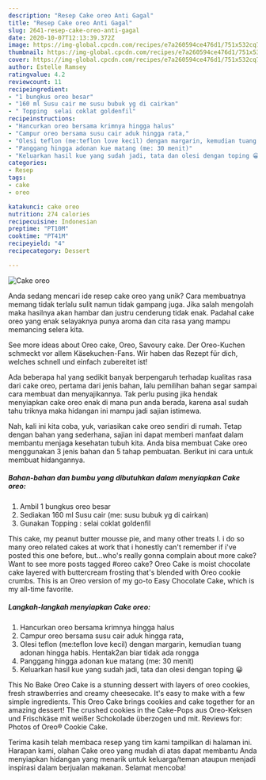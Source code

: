 ```yaml
---
description: "Resep Cake oreo Anti Gagal"
title: "Resep Cake oreo Anti Gagal"
slug: 2641-resep-cake-oreo-anti-gagal
date: 2020-10-07T12:13:39.372Z
image: https://img-global.cpcdn.com/recipes/e7a260594ce476d1/751x532cq70/cake-oreo-foto-resep-utama.jpg
thumbnail: https://img-global.cpcdn.com/recipes/e7a260594ce476d1/751x532cq70/cake-oreo-foto-resep-utama.jpg
cover: https://img-global.cpcdn.com/recipes/e7a260594ce476d1/751x532cq70/cake-oreo-foto-resep-utama.jpg
author: Estelle Ramsey
ratingvalue: 4.2
reviewcount: 11
recipeingredient:
- "1 bungkus oreo besar"
- "160 ml Susu cair me susu bubuk yg di cairkan"
- " Topping  selai coklat goldenfil"
recipeinstructions:
- "Hancurkan oreo bersama krimnya hingga halus"
- "Campur oreo bersama susu cair aduk hingga rata,"
- "Olesi teflon (me:teflon love kecil) dengan margarin, kemudian tuang adonan hingga habis. Hentak2an biar tidak ada rongga"
- "Panggang hingga adonan kue matang (me: 30 menit)"
- "Keluarkan hasil kue yang sudah jadi, tata dan olesi dengan toping 😀"
categories:
- Resep
tags:
- cake
- oreo

katakunci: cake oreo 
nutrition: 274 calories
recipecuisine: Indonesian
preptime: "PT10M"
cooktime: "PT41M"
recipeyield: "4"
recipecategory: Dessert

---
```



![Cake oreo](https://img-global.cpcdn.com/recipes/e7a260594ce476d1/751x532cq70/cake-oreo-foto-resep-utama.jpg)

Anda sedang mencari ide resep cake oreo yang unik? Cara membuatnya memang tidak terlalu sulit namun tidak gampang juga. Jika salah mengolah maka hasilnya akan hambar dan justru cenderung tidak enak. Padahal cake oreo yang enak selayaknya punya aroma dan cita rasa yang mampu memancing selera kita.

See more ideas about Oreo cake, Oreo, Savoury cake. Der Oreo-Kuchen schmeckt vor allem Käsekuchen-Fans. Wir haben das Rezept für dich, welches schnell und einfach zubereitet ist!

Ada beberapa hal yang sedikit banyak berpengaruh terhadap kualitas rasa dari cake oreo, pertama dari jenis bahan, lalu pemilihan bahan segar sampai cara membuat dan menyajikannya. Tak perlu pusing jika hendak menyiapkan cake oreo enak di mana pun anda berada, karena asal sudah tahu triknya maka hidangan ini mampu jadi sajian istimewa.


Nah, kali ini kita coba, yuk, variasikan cake oreo sendiri di rumah. Tetap dengan bahan yang sederhana, sajian ini dapat memberi manfaat dalam membantu menjaga kesehatan tubuh kita. Anda bisa membuat Cake oreo menggunakan 3 jenis bahan dan 5 tahap pembuatan. Berikut ini cara untuk membuat hidangannya.

<!--inarticleads1-->

##### Bahan-bahan dan bumbu yang dibutuhkan dalam menyiapkan Cake oreo:

1. Ambil 1 bungkus oreo besar
1. Sediakan 160 ml Susu cair (me: susu bubuk yg di cairkan)
1. Gunakan  Topping : selai coklat goldenfil


This cake, my peanut butter mousse pie, and many other treats I. i do so many oreo related cakes at work that i honestly can&#39;t remember if i&#39;ve posted this one before, but…who&#39;s really gonna complain about more cake? Want to see more posts tagged #oreo cake? Oreo Cake is moist chocolate cake layered with buttercream frosting that&#39;s blended with Oreo cookie crumbs. This is an Oreo version of my go-to Easy Chocolate Cake, which is my all-time favorite. 

<!--inarticleads2-->

##### Langkah-langkah menyiapkan Cake oreo:

1. Hancurkan oreo bersama krimnya hingga halus
1. Campur oreo bersama susu cair aduk hingga rata,
1. Olesi teflon (me:teflon love kecil) dengan margarin, kemudian tuang adonan hingga habis. Hentak2an biar tidak ada rongga
1. Panggang hingga adonan kue matang (me: 30 menit)
1. Keluarkan hasil kue yang sudah jadi, tata dan olesi dengan toping 😀


This No Bake Oreo Cake is a stunning dessert with layers of oreo cookies, fresh strawberries and creamy cheesecake. It&#39;s easy to make with a few simple ingredients. This Oreo Cake brings cookies and cake together for an amazing dessert! The crushed cookies in the Cake-Pops aus Oreo-Keksen und Frischkäse mit weißer Schokolade überzogen und mit. Reviews for: Photos of Oreo® Cookie Cake. 

Terima kasih telah membaca resep yang tim kami tampilkan di halaman ini. Harapan kami, olahan Cake oreo yang mudah di atas dapat membantu Anda menyiapkan hidangan yang menarik untuk keluarga/teman ataupun menjadi inspirasi dalam berjualan makanan. Selamat mencoba!
